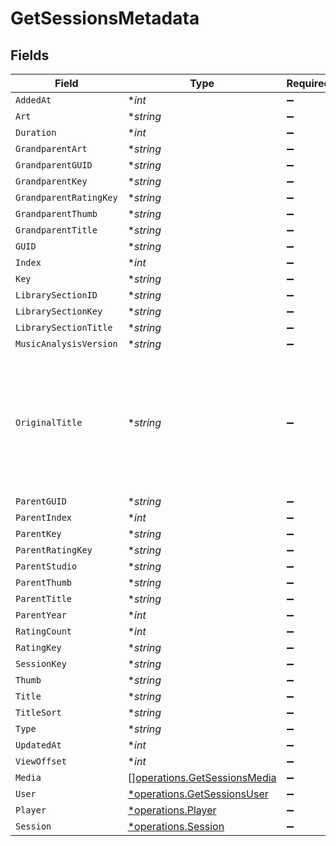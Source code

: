 # GetSessionsMetadata


## Fields

| Field                                                                                                                       | Type                                                                                                                        | Required                                                                                                                    | Description                                                                                                                 | Example                                                                                                                     |
| --------------------------------------------------------------------------------------------------------------------------- | --------------------------------------------------------------------------------------------------------------------------- | --------------------------------------------------------------------------------------------------------------------------- | --------------------------------------------------------------------------------------------------------------------------- | --------------------------------------------------------------------------------------------------------------------------- |
| `AddedAt`                                                                                                                   | **int*                                                                                                                      | :heavy_minus_sign:                                                                                                          | N/A                                                                                                                         | 1705543312                                                                                                                  |
| `Art`                                                                                                                       | **string*                                                                                                                   | :heavy_minus_sign:                                                                                                          | N/A                                                                                                                         | /library/metadata/39904/art/1705310687                                                                                      |
| `Duration`                                                                                                                  | **int*                                                                                                                      | :heavy_minus_sign:                                                                                                          | N/A                                                                                                                         | 186240                                                                                                                      |
| `GrandparentArt`                                                                                                            | **string*                                                                                                                   | :heavy_minus_sign:                                                                                                          | N/A                                                                                                                         | /library/metadata/39904/art/1705310687                                                                                      |
| `GrandparentGUID`                                                                                                           | **string*                                                                                                                   | :heavy_minus_sign:                                                                                                          | N/A                                                                                                                         | plex://artist/5d07bbfd403c6402904a6480                                                                                      |
| `GrandparentKey`                                                                                                            | **string*                                                                                                                   | :heavy_minus_sign:                                                                                                          | N/A                                                                                                                         | /library/metadata/39904                                                                                                     |
| `GrandparentRatingKey`                                                                                                      | **string*                                                                                                                   | :heavy_minus_sign:                                                                                                          | N/A                                                                                                                         | 39904                                                                                                                       |
| `GrandparentThumb`                                                                                                          | **string*                                                                                                                   | :heavy_minus_sign:                                                                                                          | N/A                                                                                                                         | /library/metadata/39904/thumb/1705310687                                                                                    |
| `GrandparentTitle`                                                                                                          | **string*                                                                                                                   | :heavy_minus_sign:                                                                                                          | N/A                                                                                                                         | Green Day                                                                                                                   |
| `GUID`                                                                                                                      | **string*                                                                                                                   | :heavy_minus_sign:                                                                                                          | N/A                                                                                                                         | plex://track/6535834f71f22f36f71a8e8f                                                                                       |
| `Index`                                                                                                                     | **int*                                                                                                                      | :heavy_minus_sign:                                                                                                          | N/A                                                                                                                         | 1                                                                                                                           |
| `Key`                                                                                                                       | **string*                                                                                                                   | :heavy_minus_sign:                                                                                                          | N/A                                                                                                                         | /library/metadata/67085                                                                                                     |
| `LibrarySectionID`                                                                                                          | **string*                                                                                                                   | :heavy_minus_sign:                                                                                                          | N/A                                                                                                                         | 3                                                                                                                           |
| `LibrarySectionKey`                                                                                                         | **string*                                                                                                                   | :heavy_minus_sign:                                                                                                          | N/A                                                                                                                         | /library/sections/3                                                                                                         |
| `LibrarySectionTitle`                                                                                                       | **string*                                                                                                                   | :heavy_minus_sign:                                                                                                          | N/A                                                                                                                         | Music                                                                                                                       |
| `MusicAnalysisVersion`                                                                                                      | **string*                                                                                                                   | :heavy_minus_sign:                                                                                                          | N/A                                                                                                                         | 1                                                                                                                           |
| `OriginalTitle`                                                                                                             | **string*                                                                                                                   | :heavy_minus_sign:                                                                                                          | The original untranslated name of the media item when non-english, or the track artist if an audio Item has an album artist | The American Dream Is Killing Me                                                                                            |
| `ParentGUID`                                                                                                                | **string*                                                                                                                   | :heavy_minus_sign:                                                                                                          | N/A                                                                                                                         | plex://album/65394d6d472b8ab03ef47f12                                                                                       |
| `ParentIndex`                                                                                                               | **int*                                                                                                                      | :heavy_minus_sign:                                                                                                          | N/A                                                                                                                         | 1                                                                                                                           |
| `ParentKey`                                                                                                                 | **string*                                                                                                                   | :heavy_minus_sign:                                                                                                          | N/A                                                                                                                         | /library/metadata/67084                                                                                                     |
| `ParentRatingKey`                                                                                                           | **string*                                                                                                                   | :heavy_minus_sign:                                                                                                          | N/A                                                                                                                         | 67084                                                                                                                       |
| `ParentStudio`                                                                                                              | **string*                                                                                                                   | :heavy_minus_sign:                                                                                                          | N/A                                                                                                                         | Reprise Records                                                                                                             |
| `ParentThumb`                                                                                                               | **string*                                                                                                                   | :heavy_minus_sign:                                                                                                          | N/A                                                                                                                         | /library/metadata/67084/thumb/1705543314                                                                                    |
| `ParentTitle`                                                                                                               | **string*                                                                                                                   | :heavy_minus_sign:                                                                                                          | N/A                                                                                                                         | Saviors                                                                                                                     |
| `ParentYear`                                                                                                                | **int*                                                                                                                      | :heavy_minus_sign:                                                                                                          | N/A                                                                                                                         | 2024                                                                                                                        |
| `RatingCount`                                                                                                               | **int*                                                                                                                      | :heavy_minus_sign:                                                                                                          | N/A                                                                                                                         | 45885                                                                                                                       |
| `RatingKey`                                                                                                                 | **string*                                                                                                                   | :heavy_minus_sign:                                                                                                          | N/A                                                                                                                         | 67085                                                                                                                       |
| `SessionKey`                                                                                                                | **string*                                                                                                                   | :heavy_minus_sign:                                                                                                          | N/A                                                                                                                         | 203                                                                                                                         |
| `Thumb`                                                                                                                     | **string*                                                                                                                   | :heavy_minus_sign:                                                                                                          | N/A                                                                                                                         | /library/metadata/67084/thumb/1705543314                                                                                    |
| `Title`                                                                                                                     | **string*                                                                                                                   | :heavy_minus_sign:                                                                                                          | N/A                                                                                                                         | The American Dream Is Killing Me                                                                                            |
| `TitleSort`                                                                                                                 | **string*                                                                                                                   | :heavy_minus_sign:                                                                                                          | N/A                                                                                                                         | American Dream Is Killing Me                                                                                                |
| `Type`                                                                                                                      | **string*                                                                                                                   | :heavy_minus_sign:                                                                                                          | N/A                                                                                                                         | track                                                                                                                       |
| `UpdatedAt`                                                                                                                 | **int*                                                                                                                      | :heavy_minus_sign:                                                                                                          | N/A                                                                                                                         | 1705543314                                                                                                                  |
| `ViewOffset`                                                                                                                | **int*                                                                                                                      | :heavy_minus_sign:                                                                                                          | N/A                                                                                                                         | 1000                                                                                                                        |
| `Media`                                                                                                                     | [][operations.GetSessionsMedia](../../models/operations/getsessionsmedia.md)                                                | :heavy_minus_sign:                                                                                                          | N/A                                                                                                                         |                                                                                                                             |
| `User`                                                                                                                      | [*operations.GetSessionsUser](../../models/operations/getsessionsuser.md)                                                   | :heavy_minus_sign:                                                                                                          | N/A                                                                                                                         |                                                                                                                             |
| `Player`                                                                                                                    | [*operations.Player](../../models/operations/player.md)                                                                     | :heavy_minus_sign:                                                                                                          | N/A                                                                                                                         |                                                                                                                             |
| `Session`                                                                                                                   | [*operations.Session](../../models/operations/session.md)                                                                   | :heavy_minus_sign:                                                                                                          | N/A                                                                                                                         |                                                                                                                             |